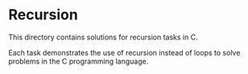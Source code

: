 # Recursion

This directory contains solutions for recursion tasks in C.

Each task demonstrates the use of recursion instead of loops 
to solve problems in the C programming language.
